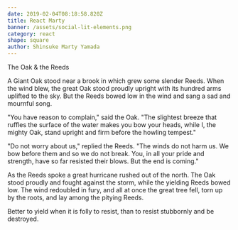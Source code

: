 ```yaml
---
date: 2019-02-04T08:18:58.820Z
title: React Marty
banner: /assets/social-lit-elements.png
category: react
shape: square
author: Shinsuke Marty Yamada
---
```

The Oak & the Reeds

A Giant Oak stood near a brook in which grew some slender Reeds. When the wind blew, the great Oak stood proudly upright with its hundred arms uplifted to the sky. But the Reeds bowed low in the wind and sang a sad and mournful song.



"You have reason to complain," said the Oak. "The slightest breeze that ruffles the surface of the water makes you bow your heads, while I, the mighty Oak, stand upright and firm before the howling tempest."



"Do not worry about us," replied the Reeds. "The winds do not harm us. We bow before them and so we do not break. You, in all your pride and strength, have so far resisted their blows. But the end is coming."



As the Reeds spoke a great hurricane rushed out of the north. The Oak stood proudly and fought against the storm, while the yielding Reeds bowed low. The wind redoubled in fury, and all at once the great tree fell, torn up by the roots, and lay among the pitying Reeds.



Better to yield when it is folly to resist, than to resist stubbornly and be destroyed.

